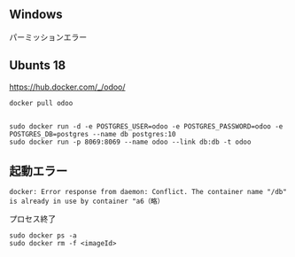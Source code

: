 ## Windows
パーミッションエラー

## Ubunts 18
https://hub.docker.com/_/odoo/
```
docker pull odoo


sudo docker run -d -e POSTGRES_USER=odoo -e POSTGRES_PASSWORD=odoo -e POSTGRES_DB=postgres --name db postgres:10
sudo docker run -p 8069:8069 --name odoo --link db:db -t odoo
```


## 起動エラー
```
docker: Error response from daemon: Conflict. The container name "/db" is already in use by container "a6（略）
```
プロセス終了
```
sudo docker ps -a
sudo docker rm -f <imageId>
```
